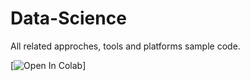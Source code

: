 # Data-Science
All related approches, tools and platforms sample code.

[![Open In Colab](https://colab.research.google.com/assets/colab-badge.svg)]
